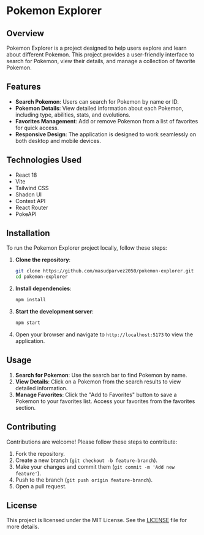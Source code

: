 # Pokemon Explorer

## Overview

Pokemon Explorer is a project designed to help users explore and learn about different Pokemon. This project provides a user-friendly interface to search for Pokemon, view their details, and manage a collection of favorite Pokemon.

## Features

- **Search Pokemon**: Users can search for Pokemon by name or ID.
- **Pokemon Details**: View detailed information about each Pokemon, including type, abilities, stats, and evolutions.
- **Favorites Management**: Add or remove Pokemon from a list of favorites for quick access.
- **Responsive Design**: The application is designed to work seamlessly on both desktop and mobile devices.

## Technologies Used

- React 18
- Vite
- Tailwind CSS
- Shadcn UI
- Context API
- React Router
- PokeAPI

## Installation

To run the Pokemon Explorer project locally, follow these steps:

1. **Clone the repository**:

   ```bash
   git clone https://github.com/masudparvez2050/pokemon-explorer.git
   cd pokemon-explorer
   ```

2. **Install dependencies**:

   ```bash
   npm install
   ```

3. **Start the development server**:

   ```bash
   npm start
   ```

4. Open your browser and navigate to `http://localhost:5173` to view the application.

## Usage

1. **Search for Pokemon**: Use the search bar to find Pokemon by name.
2. **View Details**: Click on a Pokemon from the search results to view detailed information.
3. **Manage Favorites**: Click the "Add to Favorites" button to save a Pokemon to your favorites list. Access your favorites from the favorites section.

## Contributing

Contributions are welcome! Please follow these steps to contribute:

1. Fork the repository.
2. Create a new branch (`git checkout -b feature-branch`).
3. Make your changes and commit them (`git commit -m 'Add new feature'`).
4. Push to the branch (`git push origin feature-branch`).
5. Open a pull request.

## License

This project is licensed under the MIT License. See the [LICENSE](LICENSE) file for more details.
